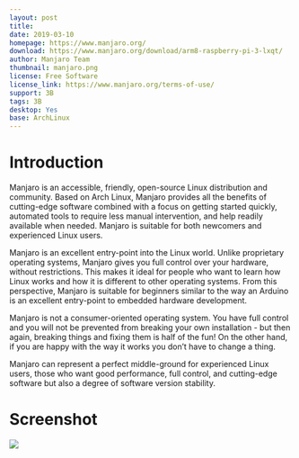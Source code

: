 ```yaml
---
layout: post
title: 
date: 2019-03-10
homepage: https://www.manjaro.org/
download: https://www.manjaro.org/download/arm8-raspberry-pi-3-lxqt/
author: Manjaro Team
thumbnail: manjaro.png
license: Free Software
license_link: https://www.manjaro.org/terms-of-use/
support: 3B
tags: 3B
desktop: Yes
base: ArchLinux
---
```


# Introduction

Manjaro is an accessible, friendly, open-source Linux distribution and community. Based on Arch Linux, Manjaro provides all the benefits of cutting-edge software combined with a focus on getting started quickly, automated tools to require less manual intervention, and help readily available when needed. Manjaro is suitable for both newcomers and experienced Linux users.

Manjaro is an excellent entry-point into the Linux world. Unlike proprietary operating systems, Manjaro gives you full control over your hardware, without restrictions. This makes it ideal for people who want to learn how Linux works and how it is different to other operating systems. From this perspective, Manjaro is suitable for beginners similar to the way an Arduino is an excellent entry-point to embedded hardware development.

Manjaro is not a consumer-oriented operating system. You have full control and you will not be prevented from breaking your own installation - but then again, breaking things and fixing them is half of the fun! On the other hand, if you are happy with the way it works you don’t have to change a thing.

Manjaro can represent a perfect middle-ground for experienced Linux users, those who want good performance, full control, and cutting-edge software but also a degree of software version stability.


# Screenshot

![](https://raw.githubusercontent.com/rpisystem/RPiSystem.github.io/master/thumbnails/Screenshot/manjaro.png)